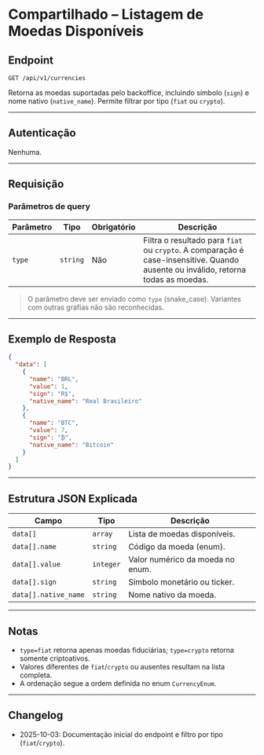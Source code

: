 # Compartilhado – Listagem de Moedas Disponíveis

## Endpoint

`GET /api/v1/currencies`

Retorna as moedas suportadas pelo backoffice, incluindo símbolo (`sign`) e nome nativo (`native_name`). Permite filtrar por tipo (`fiat` ou `crypto`).

---

## Autenticação

Nenhuma.

---

## Requisição

### Parâmetros de query

| Parâmetro | Tipo | Obrigatório | Descrição |
| --------- | ---- | ----------- | --------- |
| `type` | `string` | Não | Filtra o resultado para `fiat` ou `crypto`. A comparação é case-insensitive. Quando ausente ou inválido, retorna todas as moedas. |

> O parâmetro deve ser enviado como `type` (snake_case). Variantes com outras grafias não são reconhecidas.

---

## Exemplo de Resposta

```json
{
  "data": [
    {
      "name": "BRL",
      "value": 1,
      "sign": "R$",
      "native_name": "Real Brasileiro"
    },
    {
      "name": "BTC",
      "value": 7,
      "sign": "₿",
      "native_name": "Bitcoin"
    }
  ]
}
```

---

## Estrutura JSON Explicada

| Campo | Tipo | Descrição |
| ----- | ---- | --------- |
| `data[]` | `array` | Lista de moedas disponíveis. |
| `data[].name` | `string` | Código da moeda (enum). |
| `data[].value` | `integer` | Valor numérico da moeda no enum. |
| `data[].sign` | `string` | Símbolo monetário ou ticker. |
| `data[].native_name` | `string` | Nome nativo da moeda. |

---

## Notas

* `type=fiat` retorna apenas moedas fiduciárias; `type=crypto` retorna somente criptoativos.
* Valores diferentes de `fiat`/`crypto` ou ausentes resultam na lista completa.
* A ordenação segue a ordem definida no enum `CurrencyEnum`.

---

## Changelog

- 2025-10-03: Documentação inicial do endpoint e filtro por tipo (`fiat`/`crypto`).
